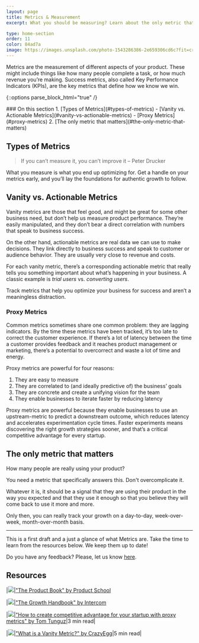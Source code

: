 ```yaml
---
layout: page
title: Metrics & Measurement
excerpt: What you should be measuring? Learn about the only metric that matters.

type: home-section
order: 11
color: 84ad7a
image: https://images.unsplash.com/photo-1543286386-2e659306cd6c?fit=crop&w=300&q=80
---
```


Metrics are the measurement of different aspects of your product. These might include things like how many people complete a task, or how much revenue you’re making. Success metrics, also called Key Performance Indicators (KPIs), are the key metrics that define how we know we win.

{::options parse_block_html="true" /}
<div class="table-of-content">
### On this section
1. [Types of Metrics](#types-of-metrics)
	- [Vanity vs. Actionable Metrics](#vanity-vs-actionable-metrics)
	- [Proxy Metrics](#proxy-metrics)
2. [The only metric that matters](#the-only-metric-that-matters)
</div>

## Types of Metrics

> If you can’t measure it, you can’t improve it – Peter Drucker

What you measure is what you end up optimizing for. Get a handle on your metrics early, and you’ll lay the foundations for authentic growth to follow.

## Vanity vs. Actionable Metrics

Vanity metrics are those that feel good, and might be great for some other business need, but don’t help us measure product performance. They’re easily manipulated, and they don’t bear a direct correlation with numbers that speak to business success.

On the other hand, actionable metrics are real data we can use to make decisions. They link directly to business success and speak to customer or audience behavior. They are usually very close to revenue and costs.

For each vanity metric, there’s a corresponding actionable metric that really tells you something important about what’s happening in your business. A classic example is *trial users* vs. *converting users*.

Track metrics that help you optimize your business for success and aren’t a meaningless distraction.

### Proxy Metrics

Common metrics sometimes share one common problem: they are lagging indicators. By the time these metrics have been tracked, it’s too late to correct the customer experience. If there’s a lot of latency between the time a customer provides feedback and it reaches product management or marketing, there’s a potential to overcorrect and waste a lot of time and energy.

Proxy metrics are powerful for four reasons:

1. They are easy to measure
2. They are correlated to (and ideally predictive of) the business’ goals
3. They are concrete and create a unifying vision for the team
4. They enable businesses to iterate faster by reducing latency

Proxy metrics are powerful because they enable businesses to use an upstream-metric to predict a downstream outcome, which reduces latency and accelerates experimentation cycle times. Faster experiments means discovering the right growth strategies sooner, and that’s a critical competitive advantage for every startup.

## The only metric that matters

How many people are really using your product? 

You need a metric that specifically answers this. Don't overcomplicate it. 

Whatever it is, it should be a signal that they are using their product in the way you expected and that they use it enough so that you believe they will come back to use it more and more.

Only then, you can really track your growth on a day-to-day, week-over-week, month-over-month basis.

---

This is a first draft and a just a glance of what Metrics are. Take the time to learn from the resources below. We keep them up to date!

Do you have any feedback? Please, let us know [here]().

## Resources

|![](https://img.icons8.com/ios/50/000000/book.png)|["The Product Book" by Product School](https://www.productschool.com/the-product-book/)

|![](https://img.icons8.com/ios/50/000000/book.png)|["The Growth Handbook" by Intercom](https://www.intercom.com/books/growth-handbook)

|![](https://img.icons8.com/ios/50/000000/notepad.png)|["How to create competitive advantage for your startup with proxy metrics" by Tom Tunguz](https://tomtunguz.com/proxy-metrics/)|3 min read|

|![](https://img.icons8.com/ios/50/000000/notepad.png)|["What is a Vanity Metric?" by CrazyEgg](https://www.crazyegg.com/blog/glossary/what-is-a-vanity-metric/)|5 min read|